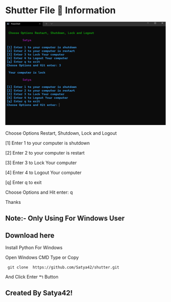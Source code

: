
# Shutter File 📂 Information 

![alt tag](https://github.com/Satya42/shutter/blob/main/File.png)

  Choose Options Restart, Shutdown, Lock and Logout

 [1] Enter 1 to your computer is shutdown
 
 [2] Enter 2 to your computer is restart
 
 [3] Enter 3 to Lock Your computer
 
 [4] Enter 4 to Logout Your computer
 
 [q] Enter q to exit
 
 Choose Options and Hit enter: q

  Thanks
 
## Note:-  Only Using For Windows User  

## Download here

Install Python For Windows

Open Windows CMD Type or Copy 

     git clone  https://github.com/Satya42/shutter.git
 
And Click Enter ↰ Button





## Created By Satya42!
